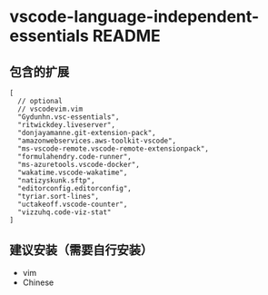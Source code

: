 # vscode-language-independent-essentials README


## 包含的扩展

```json5
[
  // optional
  // vscodevim.vim
  "Gydunhn.vsc-essentials",
  "ritwickdey.liveserver",
  "donjayamanne.git-extension-pack",
  "amazonwebservices.aws-toolkit-vscode",
  "ms-vscode-remote.vscode-remote-extensionpack",
  "formulahendry.code-runner",
  "ms-azuretools.vscode-docker",
  "wakatime.vscode-wakatime",
  "natizyskunk.sftp",
  "editorconfig.editorconfig",
  "tyriar.sort-lines",
  "uctakeoff.vscode-counter",
  "vizzuhq.code-viz-stat"
]
```

## 建议安装（需要自行安装）

- vim
- Chinese